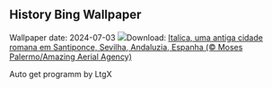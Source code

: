 ## History Bing Wallpaper
Wallpaper date: 2024-07-03
![](https://www.bing.com/th?id=OHR.ItalicaRuins_PT-BR7394410327_UHD.jpg&w=1000)Download: [Italica, uma antiga cidade romana em Santiponce, Sevilha, Andaluzia, Espanha (© Moses Palermo/Amazing Aerial Agency)](https://www.bing.com/th?id=OHR.ItalicaRuins_PT-BR7394410327_UHD.jpg)

Auto get programm by LtgX
